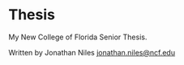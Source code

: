 Thesis
======
My New College of Florida Senior Thesis.

Written by Jonathan Niles
jonathan.niles@ncf.edu
